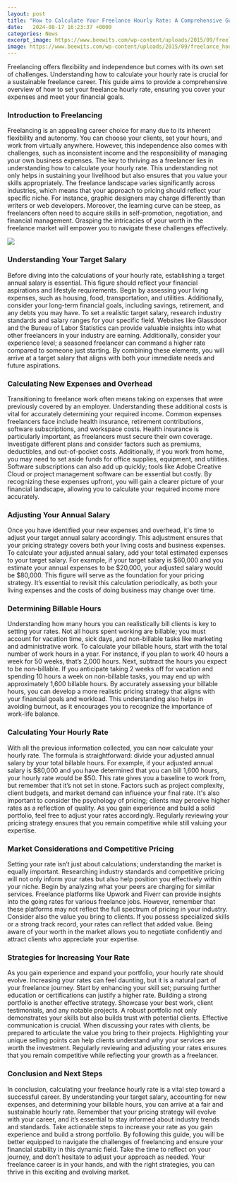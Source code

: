 ```yaml
---
layout: post
title: "How to Calculate Your Freelance Hourly Rate: A Comprehensive Guide"
date:   2024-08-17 16:23:37 +0000
categories: News
excerpt_image: https://www.beewits.com/wp-content/uploads/2015/09/freelance_hourlyrate_infographic.png
image: https://www.beewits.com/wp-content/uploads/2015/09/freelance_hourlyrate_infographic.png
---
```


Freelancing offers flexibility and independence but comes with its own set of challenges. Understanding how to calculate your hourly rate is crucial for a sustainable freelance career. This guide aims to provide a comprehensive overview of how to set your freelance hourly rate, ensuring you cover your expenses and meet your financial goals.
### Introduction to Freelancing
Freelancing is an appealing career choice for many due to its inherent flexibility and autonomy. You can choose your clients, set your hours, and work from virtually anywhere. However, this independence also comes with challenges, such as inconsistent income and the responsibility of managing your own business expenses. The key to thriving as a freelancer lies in understanding how to calculate your hourly rate. This understanding not only helps in sustaining your livelihood but also ensures that you value your skills appropriately. 
The freelance landscape varies significantly across industries, which means that your approach to pricing should reflect your specific niche. For instance, graphic designers may charge differently than writers or web developers. Moreover, the learning curve can be steep, as freelancers often need to acquire skills in self-promotion, negotiation, and financial management. Grasping the intricacies of your worth in the freelance market will empower you to navigate these challenges effectively.

![](https://www.beewits.com/wp-content/uploads/2015/09/freelance_hourlyrate_infographic.png)
### Understanding Your Target Salary
Before diving into the calculations of your hourly rate, establishing a target annual salary is essential. This figure should reflect your financial aspirations and lifestyle requirements. Begin by assessing your living expenses, such as housing, food, transportation, and utilities. Additionally, consider your long-term financial goals, including savings, retirement, and any debts you may have.
To set a realistic target salary, research industry standards and salary ranges for your specific field. Websites like Glassdoor and the Bureau of Labor Statistics can provide valuable insights into what other freelancers in your industry are earning. Additionally, consider your experience level; a seasoned freelancer can command a higher rate compared to someone just starting. By combining these elements, you will arrive at a target salary that aligns with both your immediate needs and future aspirations.
### Calculating New Expenses and Overhead
Transitioning to freelance work often means taking on expenses that were previously covered by an employer. Understanding these additional costs is vital for accurately determining your required income. Common expenses freelancers face include health insurance, retirement contributions, software subscriptions, and workspace costs.
Health insurance is particularly important, as freelancers must secure their own coverage. Investigate different plans and consider factors such as premiums, deductibles, and out-of-pocket costs. Additionally, if you work from home, you may need to set aside funds for office supplies, equipment, and utilities. 
Software subscriptions can also add up quickly; tools like Adobe Creative Cloud or project management software can be essential but costly. By recognizing these expenses upfront, you will gain a clearer picture of your financial landscape, allowing you to calculate your required income more accurately.
### Adjusting Your Annual Salary
Once you have identified your new expenses and overhead, it's time to adjust your target annual salary accordingly. This adjustment ensures that your pricing strategy covers both your living costs and business expenses. To calculate your adjusted annual salary, add your total estimated expenses to your target salary.
For example, if your target salary is $60,000 and you estimate your annual expenses to be $20,000, your adjusted salary would be $80,000. This figure will serve as the foundation for your pricing strategy. It’s essential to revisit this calculation periodically, as both your living expenses and the costs of doing business may change over time.
### Determining Billable Hours
Understanding how many hours you can realistically bill clients is key to setting your rates. Not all hours spent working are billable; you must account for vacation time, sick days, and non-billable tasks like marketing and administrative work. 
To calculate your billable hours, start with the total number of work hours in a year. For instance, if you plan to work 40 hours a week for 50 weeks, that’s 2,000 hours. Next, subtract the hours you expect to be non-billable. If you anticipate taking 2 weeks off for vacation and spending 10 hours a week on non-billable tasks, you may end up with approximately 1,600 billable hours.
By accurately assessing your billable hours, you can develop a more realistic pricing strategy that aligns with your financial goals and workload. This understanding also helps in avoiding burnout, as it encourages you to recognize the importance of work-life balance.
### Calculating Your Hourly Rate
With all the previous information collected, you can now calculate your hourly rate. The formula is straightforward: divide your adjusted annual salary by your total billable hours. 
For example, if your adjusted annual salary is $80,000 and you have determined that you can bill 1,600 hours, your hourly rate would be $50. This rate gives you a baseline to work from, but remember that it’s not set in stone. Factors such as project complexity, client budgets, and market demand can influence your final rate.
It's also important to consider the psychology of pricing; clients may perceive higher rates as a reflection of quality. As you gain experience and build a solid portfolio, feel free to adjust your rates accordingly. Regularly reviewing your pricing strategy ensures that you remain competitive while still valuing your expertise.
### Market Considerations and Competitive Pricing
Setting your rate isn’t just about calculations; understanding the market is equally important. Researching industry standards and competitive pricing will not only inform your rates but also help position you effectively within your niche. 
Begin by analyzing what your peers are charging for similar services. Freelance platforms like Upwork and Fiverr can provide insights into the going rates for various freelance jobs. However, remember that these platforms may not reflect the full spectrum of pricing in your industry. 
Consider also the value you bring to clients. If you possess specialized skills or a strong track record, your rates can reflect that added value. Being aware of your worth in the market allows you to negotiate confidently and attract clients who appreciate your expertise. 
### Strategies for Increasing Your Rate
As you gain experience and expand your portfolio, your hourly rate should evolve. Increasing your rates can feel daunting, but it is a natural part of your freelance journey. Start by enhancing your skill set; pursuing further education or certifications can justify a higher rate. 
Building a strong portfolio is another effective strategy. Showcase your best work, client testimonials, and any notable projects. A robust portfolio not only demonstrates your skills but also builds trust with potential clients.
Effective communication is crucial. When discussing your rates with clients, be prepared to articulate the value you bring to their projects. Highlighting your unique selling points can help clients understand why your services are worth the investment. Regularly reviewing and adjusting your rates ensures that you remain competitive while reflecting your growth as a freelancer.
### Conclusion and Next Steps
In conclusion, calculating your freelance hourly rate is a vital step toward a successful career. By understanding your target salary, accounting for new expenses, and determining your billable hours, you can arrive at a fair and sustainable hourly rate. 
Remember that your pricing strategy will evolve with your career, and it’s essential to stay informed about industry trends and standards. Take actionable steps to increase your rate as you gain experience and build a strong portfolio. 
By following this guide, you will be better equipped to navigate the challenges of freelancing and ensure your financial stability in this dynamic field. Take the time to reflect on your journey, and don’t hesitate to adjust your approach as needed. Your freelance career is in your hands, and with the right strategies, you can thrive in this exciting and evolving market.